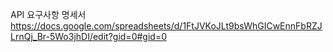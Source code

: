 API 요구사항 명세서
https://docs.google.com/spreadsheets/d/1FtJVKoJLt9bsWhGICwEnnFbRZJLrnQj_Br-5Wo3jhDI/edit?gid=0#gid=0
